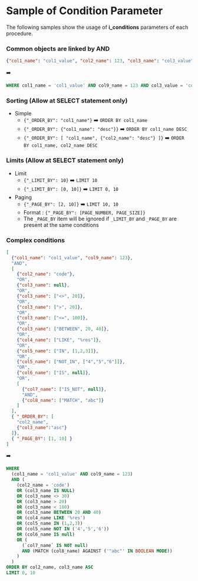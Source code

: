 # Sample of Condition Parameter

The following samples show the usage of **i_conditions** parameters of each procedure.

### Common objects are linked by AND
```json
{"col1_name": "col1_value", "col2_name": 123, "col3_name": "col3_value"}
```
:arrow_right:
```sql
WHERE col1_name = 'col1_value' AND col9_name = 123 AND col3_value = 'col3_value'
```

### Sorting (Allow at SELECT statement only)
- Simple
    - `{"_ORDER_BY": "col1_name"}` :arrow_right: `ORDER BY col1_name`
    - `{"_ORDER_BY": {"col1_name": "desc"}}` :arrow_right: `ORDER BY col1_name DESC`
    - `{"_ORDER_BY": [ "col1_name", {"col2_name": "desc"} ]}` :arrow_right: `ORDER BY col1_name, col2_name DESC`

### Limits (Allow at SELECT statement only)
- Limit
    - `{"_LIMIT_BY": 10}` :arrow_right: `LIMIT 10`
    - `{"_LIMIT_BY": [0, 10]}` :arrow_right: `LIMIT 0, 10`
- Paging
    - `{"_PAGE_BY": [2, 10]}` :arrow_right: `LIMIT 10, 10`
    - Format : `{"_PAGE_BY": [PAGE_NUMBER, PAGE_SIZE]}`
    - The `_PAGE_BY` item will be ignored if `_LIMIT_BY` and `_PAGE_BY` are present at the same conditions

### Complex conditions
```json
[
  {"col1_name": "col1_value", "col9_name": 123},
  "AND",
  [
    {"col2_name": "code"},
    "OR",
    {"col3_name": null},
    "OR",
    {"col3_name": ["<>", 20]},
    "OR",
    {"col3_name": [">", 20]},
    "OR",
    {"col3_name": ["<=", 100]},
    "OR",
    {"col3_name": ["BETWEEN", 20, 40]},
    "OR",
    {"col4_name": ["LIKE", "%res"]},
    "OR",
    {"col5_name": ["IN", [1,2,3]]},
    "OR",
    {"col5_name": ["NOT_IN", ["4","5","6"]]},
    "OR",
    {"col6_name": ["IS", null]},
    "OR",
    [
      {"col7_name": ["IS_NOT", null]},
      "AND",
      {"col8_name": ["MATCH", "abc"]}
    ]
  ],
  { "_ORDER_BY": [
    "col2_name",
    {"col3_name":"asc"}
  ]},        
  { "_PAGE_BY": [1, 10] }
]
```
:arrow_right:
```sql
WHERE
  (col1_name = 'col1_value' AND col9_name = 123)
  AND (
    (col2_name = 'code')
    OR (col3_name IS NULL)
    OR (col3_name <> 30)
    OR (col3_name > 20)
    OR (col3_name < 100)
    OR (col3_name BETWEEN 20 AND 40)
    OR (col4_name LIKE '%res')
    OR (col5_name IN (1,2,3))
    OR (col5_name NOT IN ('4','5','6'))
    OR (col6_name IS null)
    OR (
      (`col7_name` IS NOT null)
      AND (MATCH (col8_name) AGAINST ('"abc"' IN BOOLEAN MODE))
    )
  )
ORDER BY col2_name, col3_name ASC
LIMIT 0, 10
```
